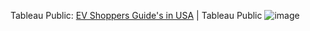 Tableau Public: [EV Shoppers Guide's in USA](https://public.tableau.com/app/profile/rutuja.kokate/viz/EVShoppersGuidesinUSA/Dashboard3?publish=yes) | Tableau Public
![image](https://github.com/rutujakokate430/Shoppers-Guide-for-Electric-Vehicle-s-in-the-United-States./assets/111034043/b4af3109-beaf-4d10-b8fb-b4b4a4581f2b)


